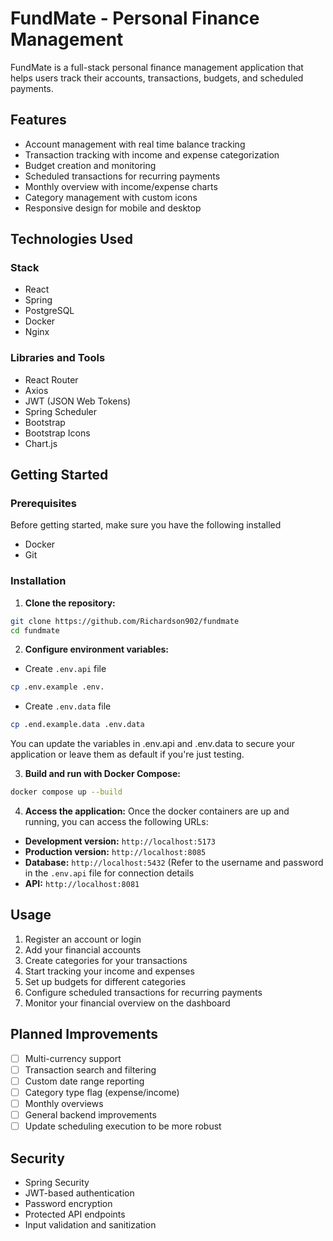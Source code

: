 # FundMate - Personal Finance Management

FundMate is a full-stack personal finance management application that helps users track their accounts, transactions, budgets, and scheduled payments.

## Features

- Account management with real time balance tracking
- Transaction tracking with income and expense categorization
- Budget creation and monitoring
- Scheduled transactions for recurring payments
- Monthly overview with income/expense charts
- Category management with custom icons
- Responsive design for mobile and desktop

## Technologies Used

### Stack

- React
- Spring
- PostgreSQL
- Docker
- Nginx

### Libraries and Tools

- React Router
- Axios
- JWT (JSON Web Tokens)
- Spring Scheduler
- Bootstrap
- Bootstrap Icons
- Chart.js

## Getting Started

### Prerequisites

Before getting started, make sure you have the following installed

- Docker
- Git

### Installation

1. **Clone the repository:**

```bash
git clone https://github.com/Richardson902/fundmate
cd fundmate
```

2. **Configure environment variables:**

- Create `.env.api` file

```bash
cp .env.example .env.
```

- Create `.env.data` file

```bash
cp .end.example.data .env.data
```

You can update the variables in .env.api and .env.data to secure your application or leave them as default if you're just testing.

3. **Build and run with Docker Compose:**

```bash
docker compose up --build
```

4. **Access the application:**
   Once the docker containers are up and running, you can access the following URLs:

- **Development version:** `http://localhost:5173`
- **Production version:** `http://localhost:8085`
- **Database:** `http://localhost:5432`
  (Refer to the username and password in the `.env.api` file for connection details
- **API:** `http://localhost:8081`

## Usage

1. Register an account or login
2. Add your financial accounts
3. Create categories for your transactions
4. Start tracking your income and expenses
5. Set up budgets for different categories
6. Configure scheduled transactions for recurring payments
7. Monitor your financial overview on the dashboard

## Planned Improvements

- [ ] Multi-currency support
- [ ] Transaction search and filtering
- [ ] Custom date range reporting
- [ ] Category type flag (expense/income)
- [ ] Monthly overviews
- [ ] General backend improvements
- [ ] Update scheduling execution to be more robust

## Security

- Spring Security
- JWT-based authentication
- Password encryption
- Protected API endpoints
- Input validation and sanitization
